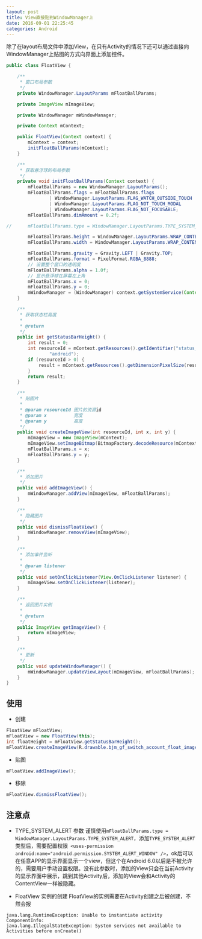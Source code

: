 ```yaml
---
layout: post
title: View直接贴到WindowManager上
date: 2016-09-01 22:25:45
categories: Android
---
```

除了在layout布局文件中添加View，在只有Activity的情况下还可以通过直接向WindowManager上贴图的方式向界面上添加控件。
<!--more-->
```java
public class FloatView {

    /**
     * 窗口布局参数
     */
    private WindowManager.LayoutParams mFloatBallParams;

    private ImageView mImageView;

    private WindowManager mWindowManager;

    private Context mContext;

    public FloatView(Context context) {
        mContext = context;
        initFloatBallParams(mContext);
    }

    /**
     * 获取悬浮球的布局参数
     */
    private void initFloatBallParams(Context context) {
        mFloatBallParams = new WindowManager.LayoutParams();
        mFloatBallParams.flags = mFloatBallParams.flags
                | WindowManager.LayoutParams.FLAG_WATCH_OUTSIDE_TOUCH
                | WindowManager.LayoutParams.FLAG_NOT_TOUCH_MODAL
                | WindowManager.LayoutParams.FLAG_NOT_FOCUSABLE;
        mFloatBallParams.dimAmount = 0.2f;

//		mFloatBallParams.type = WindowManager.LayoutParams.TYPE_SYSTEM_ALERT;

        mFloatBallParams.height = WindowManager.LayoutParams.WRAP_CONTENT;
        mFloatBallParams.width = WindowManager.LayoutParams.WRAP_CONTENT;

        mFloatBallParams.gravity = Gravity.LEFT | Gravity.TOP;
        mFloatBallParams.format = PixelFormat.RGBA_8888;
        // 设置整个窗口的透明度
        mFloatBallParams.alpha = 1.0f;
        // 显示悬浮球在屏幕左上角
        mFloatBallParams.x = 0;
        mFloatBallParams.y = 0;
        mWindowManager = (WindowManager) context.getSystemService(Context.WINDOW_SERVICE);
    }

    /**
     * 获取状态栏高度
     *
     * @return
     */
    public int getStatusBarHeight() {
        int result = 0;
        int resourceId = mContext.getResources().getIdentifier("status_bar_height", "dimen",
                "android");
        if (resourceId > 0) {
            result = mContext.getResources().getDimensionPixelSize(resourceId);
        }
        return result;
    }

    /**
     * 贴图片
     *
     * @param resourceId 图片的资源id
     * @param x          宽度
     * @param y          高度
     */
    public void createImageView(int resourceId, int x, int y) {
        mImageView = new ImageView(mContext);
        mImageView.setImageBitmap(BitmapFactory.decodeResource(mContext.getResources(), resourceId));
        mFloatBallParams.x = x;
        mFloatBallParams.y = y;
    }

    /**
     * 添加图片
     */
    public void addImageView() {
        mWindowManager.addView(mImageView, mFloatBallParams);
    }

    /**
     * 隐藏图片
     */
    public void dismissFloatView() {
        mWindowManager.removeView(mImageView);
    }

    /**
     * 添加事件监听
     *
     * @param listener
     */
    public void setOnClickListener(View.OnClickListener listener) {
        mImageView.setOnClickListener(listener);
    }

    /**
     * 返回图片实例
     *
     * @return
     */
    public ImageView getImageView() {
        return mImageView;
    }

    /**
     * 更新
     */
    public void updateWindowManager() {
        mWindowManager.updateViewLayout(mImageView, mFloatBallParams);
    }
}
```

## 使用

* 创建

```java
FloatView mFloatView;
mFloatView = new FloatView(this);
int floatHeight = mFloatView.getStatusBarHeight();
mFloatView.createImageView(R.drawable.bjm_gf_switch_account_float_image_view, 0, floatHeight);
```

* 贴图

```java
mFloatView.addImageView();
```

* 移除

```java
mFloatView.dismissFloatView();
```

## 注意点

* TYPE_SYSTEM_ALERT 参数
谨慎使用`mFloatBallParams.type = WindowManager.LayoutParams.TYPE_SYSTEM_ALERT`，添加`TYPE_SYSTEM_ALERT`类型后，需要配置权限` <uses-permission android:name="android.permission.SYSTEM_ALERT_WINDOW" />`，ok后可以在任意APP的显示界面显示一个view，但这个在Android 6.0以后是不被允许的，需要用户手动设置权限。没有此参数时，添加的View只会在当前Activity的显示界面中展示，跳到其他Activity后，添加的View会和Activity的ContentView一样被隐藏。

* FloatView 实例的创建
FloatView的实例需要在Activity创建之后被创建，不然会报

```
java.lang.RuntimeException: Unable to instantiate activity ComponentInfo:
java.lang.IllegalStateException: System services not available to Activities before onCreate()
```
